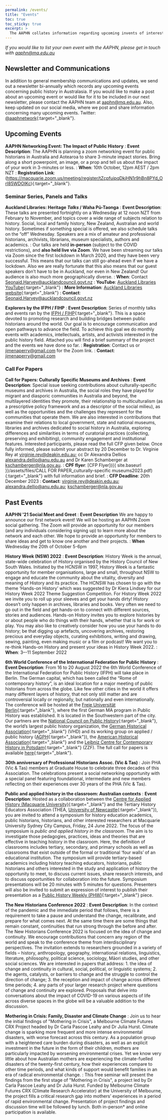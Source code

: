 ```yaml
---
permalink: /events/
title: "Events"
toc: true
toc_sticky: true
excerpt: >
  The AAPHN collates information regarding upcoming invents of interest to public history enthusiasts and practitioners and also sends out a bi-annual Newsletter summarising the year and looking forward to the future.
---
```

_If you would like to list your own event with the AAPHN, please get in touch with <aaphn@mq.edu.au>_

## Newsletter and Communications
In addition to general membership communications and updates, we send out a newsletter bi-annually which records any upcoming events concerning public history in Australasia. If you would like to make a post about an upcoming event or would like for it to be included in our next newsletter, please contact the AAPHN team at <aaphn@mq.edu.au>. Also, keep updated on our social media, where we post and share information concerning many upcoming events. Twitter: [@aaphnetwork](https://twitter.com/aaphnetwork){:target="_blank"}.

## Upcoming Events

**AAPHN Networking Event: The Impact of Public History**
: **Event Description**: The AAPHN is planning a zoom networking event for public historians in Australia and Aotearoa to share 3-minute impact stories. Bring along a short powerpoint, an image, or a prop and tell us about the impact of your work in 3-minutes or less.
: **When**: 10th October, 12pm AEST / 2pm NZT
: **Registration Link**: (https://macquarie.zoom.us/meeting/register/tZcpfuipqDkjHN1r9hBn8PYd_OrI85WDOIKc){:target="_blank"}.

### Seminar Series, Panels and Talks
**Auckland Libraries: Heritage _Talks_ / Waha Pū-Taonga**
: **Event Description**: These talks are presented fortnightly on a Wednesday at 12 noon NZT from February to November, and topics cover a wide range of subjects relation to history. Social, local and family history, New Zealand, Australian and world history. Sometimes if something special is offered, we also schedule talks on the “off” Wednesday. Speakers are a mix of amateur and professional historians, archivists, librarians, museum specialists, authors and academics.
: Our talks are held **in-person** (subject to the COVID restrictions), and **also held live via Zoom**. We have been streaming our talks via Zoom since the first lockdown in March 2020, and they have been very successful. This means that our talks can still go-ahead even if we have a lockdown. Also we are really fortunate that this also means that our guest speakers don’t have to be in Auckland, nor even in New Zealand! Our audience is also much more geographically diverse.
: **When**: Contact <Seonaid.Harvey@aucklandcouncil.govt.nz>
: **YouTube**: [Auckland Libraries YouTube](https://www.youtube.com/user/aucklandlibraries){:target="_blank"}
: **More Information**: [Auckland Libraries website](https://www.aucklandlibraries.govt.nz/Pages/family-and-local-history-events.aspx){:target="_blank"}
: **Contact**: <Seonaid.Harvey@aucklandcouncil.govt.nz>

**Explorers by the IFPH / FIHP**
: **Event Description**: Series of monthly talks and events ran by the [IFPH / FIHP](https://ifph.hypotheses.org/){:target="_blank"}. This is a space devoted to promoting research and building bridges between public historians around the world. Our goal is to encourage communication and open pathways to advance the field. To achieve this goal we do monthly events with academics, intellectuals, artists, and activists interested in the public history field. Attached you will find a brief summary of the project and the events we have done so far.
: **Registration**: Contact us or <jimenaperry@gmail.com> for the Zoom link.
: **Contact**: <jimenaperry@gmail.com>

### Call For Papers
**Call for Papers: Culturally Specific Museums and Archives**
: **Event Description**: Special issue seeking contributions about culturally-specific museums and archives in Australia, the social roles they have played for migrant and diasporic communities in Australia and beyond, the multilayered identities they promote, their relationship to multiculturalism (as a prescriptive policy framework and as a descriptor of the social milieu), as well as the opportunities and the challenges they represent for the communities that operate them. We are also interested in contributions that examine their relations to local government, state and national museums, libraries and archives dedicated to social history in Australia, exploring differences and similarities in terms of curatorial practices (collecting, preserving and exhibiting), community engagement and institutional features. Interested participants, please read the full CFP given below. Once fully informed, please submit your abstract by 20 December to Dr. Virginie Rey at <virginie.rey@deakin.edu.au>; cc Dr Alexandra Dellios <alexandra.dellio@anu.edu.au> and Dr Karen Schamberger at <kschamberger@nla.gov.au>.
: **CPF flyer**: [CFP Flyer]({{ site.baseurl }}/assets/files/CALL FOR PAPER_culturally-specific museums2023.pdf){:target="_blank"} with full information and brief.
: **CFP Deadline**: 20th December 2023
: **Contact**: <virginie.rey@deakin.edu.au>; <alexandra.dellio@anu.edu.au>; <kschamberger@nla.gov.au>

## Past Events
**AAPHN '21 Social Meet and Greet**
: **Event Description** We are happy to announce our first network event! We will be hosting an AAPHN Zoom social gathering. The Zoom will provide an opportunity for our members (and any individuals considering signing up) to learn more about the network and each other. We hope to provide an opportunity for members to share ideas and get to know one another and their projects.
: **When** Wednesday the 20th of October 5-6pm

**History Week (NSW) 2022**
: **Event Description**: History Week is the annual, state-wide celebration of History organised by the History Council of New South Wales. Initiated by the HCNSW in 1997, History Week is a fantastic opportunity for member organisations, large and small, throughout NSW to engage and educate the community about the vitality, diversity and meaning of History and its practice. The HCNSW has chosen to go with the theme ‘Hands-on History’ which was suggested by Dr Kiera Lindsey for our History Week 2022 Theme Suggestion Competition. For History Week 2022 we invite you to roll up your sleeves and get your hands dirty! History doesn’t only happen in archives, libraries and books. Very often we need to go out in the field and get hands-on to connect with different sources, stories and audiences. Hands-on History invites you to explore histories by or about people who do things with their hands, whether that is for work or play. You may also like to creatively consider how you use your hands to do history; be that digging up artefacts, uncovering archives, restoring precious and everyday objects, curating exhibitions, writing and drawing, sewing, painting, even making music or a film or podcast! We want you to re-think Hands-on History and present your ideas in History Week 2022.
: **When**: 3–-11 September 2022

**6th World Conference of the International Federation for Public History**
: **Event Description**: From 16 to 20 August 2022 the 6th World Conference of the International Federation for Public History (IFPH) will take place in Berlin. The German capital, which has been called the “Rome of contemporary history”, is an ideal location for a major meeting of public historians from across the globe. Like few other cities in the world it offers many different layers of history, that not only still matter and are controversial locally or regionally, but nationally and even internationally. The conference will be hosted at the [Freie Universität Berlin](https://www.fu-berlin.de/en/index.html){:target="_blank"}, where the first German MA program in Public History was established. It is located in the Southwestern part of the city. Our partners are the [National Council on Public History](https://ncph.org/){:target="_blank"}, the world’s largest public history organization, the [German Historical Association](https://www.historikerverband.de/){:target="_blank"} (VHD) and its working group on applied / public history ([AGPH](https://agph.hypotheses.org/internationales){:target="_blank"}), the [American Historical Association](https://www.historians.org/){:target="_blank"} and the [Leibniz Centre for Contemporary History in Potsdam](https://zzf-potsdam.de/en/institution/leibniz-centre-contemporary-history-potsdam){:target="_blank"} (ZZF). The full call for papers is available [here](https://www.ifph2020.berlin/_media/CFP_2022.pdf){:target="_blank"}.

**30th anniversary of Professional Historians Assoc. (Vic & Tas)**
: Join PHA (Vic & Tas) members at Graduate House to celebrate three decades of this Association. The celebrations present a social networking opportunity with a special panel featuring foundational, intermediate and new members reflecting on their experiences over 30 years of the PHA (Vic & Tas).

**Public and applied history in the classroom: Australian contexts**
: **Event Description**: Hosted as a collaboration between the [Centre for Applied History (Macquarie University)](https://www.mq.edu.au/research/research-centres-groups-and-facilities/resilient-societies/centres/centre-for-applied-history){:target="_blank"} and the Tertiary History Educators Association (THEA, [University of Newcastle](https://www.newcastle.edu.au/){:target="_blank"}), you are invited to attend a symposium for history education academics, public historians, historians, and other interested researchers at Macquarie University Sydney City Campus, Friday, 24 June 2022. The focus of the symposium is _public and applied history in the classroom_. The aim is to investigate those pedagogies, practices, ideas and theories that are effective in teaching history in the classroom. Here, the definition of classrooms includes tertiary, secondary, and primary schools as well as classrooms that exist outside of the formal or traditional ‘four walls’ of an educational institution. The symposium will provide tertiary-based academics including history teaching educators, historians, public historians and others interested in the study and application of history the opportunity to meet, to discuss current issues, share research interests, and to discuss opportunities for collaboration into the future. Symposium presentations will be 20 minutes with 5 minutes for questions. Presenters will also be invited to submit an expression of interest to publish their presentation as a [Public History Weekly (PHW)](https://public-historyweekly.degruyter.com/){:target="_blank"} piece.

**The New Historians Conference 2022**
: **Event Description**: In the context of the pandemic and the immediate period that follows, there is a requirement to take a pause and understand the change, recalibrate, and prepare for what comes next. At the same time there are some things that remain constant, continuities that run strong through the before and after. The New Historians Conference 2022 is focused on the idea of change and continuity. We encourage contributions that concern any region of the world and speak to the conference theme from interdisciplinary perspectives. The invitation extends to researchers grounded in a variety of fields – history, anthropology, geography, international relations, linguistics, literature, philosophy, political science, sociology, Māori studies, and other social sciences. We are interested in papers that address: 1. the idea of change and continuity in cultural, social, political, or linguistic systems; 2. the agents, catalysts, or barriers to change and the struggle to control the direction of change; 3. the reception and impact of change across different time periods; 4. any parts of your larger research project where questions of change and continuity are explored. Proposals that delve into conversations about the impact of COVID-19 on various aspects of
life across diverse spaces in the globe will be a valuable addition to the discussion.

**Mothering in Crisis: Family, Disaster and Climate Change**
: Join us to hear the initial findings of "Mothering in Crisis", a Melbourne Climate Futures CRX Project headed by Dr Carla Pascoe Leahy and Dr Julia Hurst. Climate change is sparking more frequent and more intense environmental disasters, with worse forecast across this century. As a population group with a heightened care burden during disasters, as well as an explicit investment in the future in the form of their children, mothers are particularly impacted by worsening environmental crises. Yet we know very little about how Australian mothers are experiencing the climate-fuelled disasters of the twenty-first century, how their experiences compare to other time periods, and what kinds of support would benefit families in an era of radical environmental change.
: This free seminar will present the findings from the first stage of "Mothering in Crisis", a project led by Dr Carla Pascoe Leahy and Dr Julia Hurst. Funded by Melbourne Climate Futures CRX (Climate Research Accelerator) at the University of Melbourne, the project fills a critical research gap into mothers’ experiences in a period of rapid environmental change. Presentation of project findings and discussion time will be followed by lunch. Both in-person* and online participation is available.
